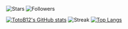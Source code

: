 ![Stars](https://img.shields.io/badge/dynamic/json?label=%20Stars&query=%24.stars&url=https://api.github-star-counter.workers.dev/user/TotoB12)
![Followers](https://img.shields.io/badge/dynamic/json?logo=github&label=GitHub+Followers&labelColor=282c34&color=181717&query=%24.data.totalSubs&url=https%3A%2F%2Fapi.spencerwoo.com%2Fsubstats%2F%3Fsource%3Dgithub%26queryKey%3DTotoB12&longCache=true")

[![TotoB12's GitHub stats](https://github-readme-stats.vercel.app/api?username=TotoB12&count_private=true&show_icons=true&theme=vue-dark&include_all_commits=true)](https://github.com/TotoB12)
![Streak](https://github-readme-streak-stats.herokuapp.com/?user=TotoB12&theme=vue-dark)
[![Top Langs](https://github-readme-stats.vercel.app/api/top-langs/?username=TotoB12&layout=compact&theme=vue-dark)](https://github.com/TotoB12)
